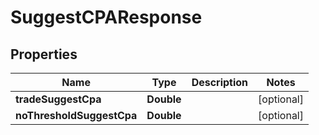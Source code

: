 

# SuggestCPAResponse


## Properties

Name | Type | Description | Notes
------------ | ------------- | ------------- | -------------
**tradeSuggestCpa** | **Double** |  |  [optional]
**noThresholdSuggestCpa** | **Double** |  |  [optional]



